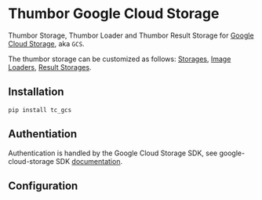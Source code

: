 # Thumbor Google Cloud Storage

Thumbor Storage, Thumbor Loader and Thumbor Result Storage for [Google Cloud Storage](https://cloud.google.com/storage), aka `GCS`.

The thumbor storage can be customized as follows: [Storages](https://thumbor.readthedocs.io/en/latest/custom_storages.html), [Image Loaders](https://thumbor.readthedocs.io/en/latest/custom_loaders.html), [Result Storages](https://thumbor.readthedocs.io/en/latest/custom_result_storages.html).

## Installation
```
pip install tc_gcs
```

## Authentiation
Authentication is handled by the Google Cloud Storage SDK, see google-cloud-storage SDK [documentation](https://googleapis.dev/python/storage/latest/index.html).

## Configuration
